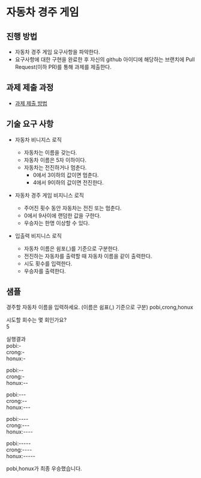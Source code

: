 # 자동차 경주 게임
## 진행 방법
* 자동차 경주 게임 요구사항을 파악한다.
* 요구사항에 대한 구현을 완료한 후 자신의 github 아이디에 해당하는 브랜치에 Pull Request(이하 PR)를 통해 과제를 제출한다.

## 과제 제출 과정
* [과제 제출 방법](https://github.com/next-step/nextstep-docs/tree/master/precourse)

## 기술 요구 사항
* 자동차 비니지스 로직
    * 자동차는 이름을 갖는다.
    * 자동차 이름은 5자 이하이다.
    * 자동차는 전진하거나 멈춘다.
        * 0에서 3이하의 값이면 멈춘다.
        * 4에서 9이하의 값이면 전진한다.

* 자동차 경주 게임 비지니스 로직
    * 주어진 횟수 동안 자동차는 전진 또는 멈춘다.
    * 0에서 9사이에 랜덤한 값을 구한다.
    * 우승자는 한명 이상할 수 있다.

* 입출력 비지니스 로직
    * 자동차 이름은 쉼포(,)를 기준으로 구분한다.
    * 전진하는 자동차를 출력할 때 자동차 이름을 같이 출력한다.
    * 시도 횟수를 입력한다.
    * 우승자를 출력한다.


## 샘플
경주할 자동차 이름을 입력하세요. (이름은 쉼표(,) 기준으로 구분)
pobi,crong,honux

시도할 회수는 몇 회인가요? <br/>
5

실행결과 <br/>
pobi:- <br/>
crong:- <br/>
honux:- <br/>

pobi:-- <br/>
crong:- <br/>
honux:-- <br/>

pobi:--- <br/>
crong:-- <br/>
honux:--- <br/>

pobi:---- <br/>
crong:--- <br/>
honux:---- <br/>

pobi:----- <br/>
crong:---- <br/>
honux:----- <br/>

pobi,honux가 최종 우승했습니다.
